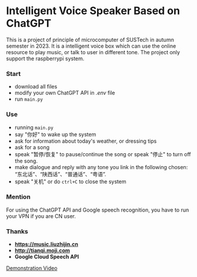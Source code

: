 # Intelligent Voice Speaker Based on ChatGPT

This is a project of principle of microcomputer of SUSTech in autumn semester in 2023. It is a intelligent voice box which can use the online resource to play music, or talk to user in different tone. The project only support the raspberrypi system.   

### Start
- download all files
- modify your own ChatGPT API in *.env* file
- run `main.py`

### Use
- running `main.py`
- say "你好" to wake up the system
- ask for information about today's weather, or dressing tips
- ask for a song
- speak "暂停/恢复" to pause/continue the song or speak "停止" to turn off the song.
- make dialogue and reply with any tone you link in the following chosen: “东北话”、“陕西话”、“普通话”、“粤语”.
- speak "关机" or do `ctrl+C` to close the system

### Mention
For using the ChatGPT API and Google speech recognition, you have to run your VPN if you are CN user.  

### Thanks
- **https://music.liuzhijin.cn**
- **http://tianqi.moji.com**
- **Google Cloud Speech API**

[Demonstration Video](https://www.bilibili.com/video/BV1g2vaesEVo)
